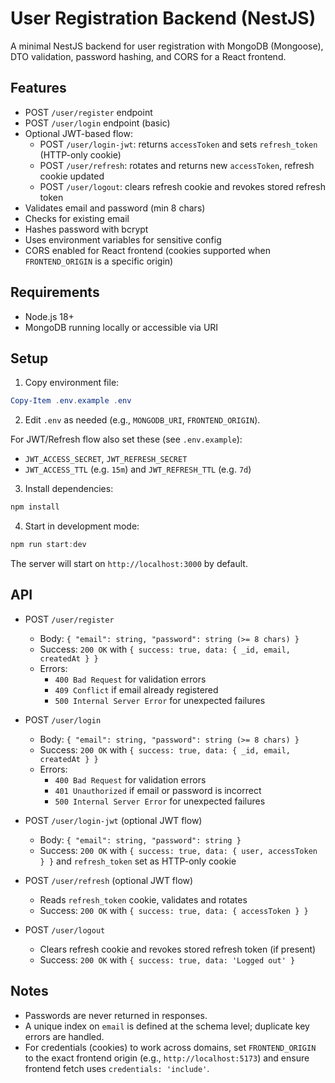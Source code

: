 # User Registration Backend (NestJS)

A minimal NestJS backend for user registration with MongoDB (Mongoose), DTO validation, password hashing, and CORS for a React frontend.

## Features

- POST `/user/register` endpoint
- POST `/user/login` endpoint (basic)
- Optional JWT-based flow:
  - POST `/user/login-jwt`: returns `accessToken` and sets `refresh_token` (HTTP-only cookie)
  - POST `/user/refresh`: rotates and returns new `accessToken`, refresh cookie updated
  - POST `/user/logout`: clears refresh cookie and revokes stored refresh token
- Validates email and password (min 8 chars)
- Checks for existing email
- Hashes password with bcrypt
- Uses environment variables for sensitive config
- CORS enabled for React frontend (cookies supported when `FRONTEND_ORIGIN` is a specific origin)

## Requirements

- Node.js 18+
- MongoDB running locally or accessible via URI

## Setup

1. Copy environment file:

```powershell
Copy-Item .env.example .env
```

2. Edit `.env` as needed (e.g., `MONGODB_URI`, `FRONTEND_ORIGIN`).

  For JWT/Refresh flow also set these (see `.env.example`):

  - `JWT_ACCESS_SECRET`, `JWT_REFRESH_SECRET`
  - `JWT_ACCESS_TTL` (e.g. `15m`) and `JWT_REFRESH_TTL` (e.g. `7d`)

3. Install dependencies:

```powershell
npm install
```

4. Start in development mode:

```powershell
npm run start:dev
```

The server will start on `http://localhost:3000` by default.

## API

- POST `/user/register`
  - Body: `{ "email": string, "password": string (>= 8 chars) }`
  - Success: `200 OK` with `{ success: true, data: { _id, email, createdAt } }`
  - Errors:
    - `400 Bad Request` for validation errors
    - `409 Conflict` if email already registered
    - `500 Internal Server Error` for unexpected failures

- POST `/user/login`
  - Body: `{ "email": string, "password": string (>= 8 chars) }`
  - Success: `200 OK` with `{ success: true, data: { _id, email, createdAt } }`
  - Errors:
    - `400 Bad Request` for validation errors
    - `401 Unauthorized` if email or password is incorrect
    - `500 Internal Server Error` for unexpected failures

- POST `/user/login-jwt` (optional JWT flow)
  - Body: `{ "email": string, "password": string }`
  - Success: `200 OK` with `{ success: true, data: { user, accessToken } }` and `refresh_token` set as HTTP-only cookie

- POST `/user/refresh` (optional JWT flow)
  - Reads `refresh_token` cookie, validates and rotates
  - Success: `200 OK` with `{ success: true, data: { accessToken } }`

- POST `/user/logout`
  - Clears refresh cookie and revokes stored refresh token (if present)
  - Success: `200 OK` with `{ success: true, data: 'Logged out' }`

## Notes

- Passwords are never returned in responses.
- A unique index on `email` is defined at the schema level; duplicate key errors are handled.
- For credentials (cookies) to work across domains, set `FRONTEND_ORIGIN` to the exact frontend origin (e.g., `http://localhost:5173`) and ensure frontend fetch uses `credentials: 'include'`.
